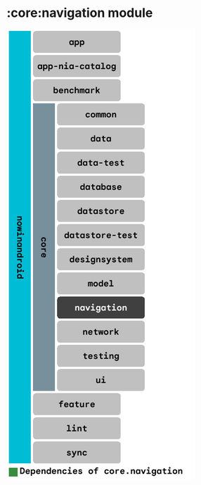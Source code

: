 # :core:navigation module

![Dependency graph](../../docs/images/graphs/dep_graph_core_navigation.png)
